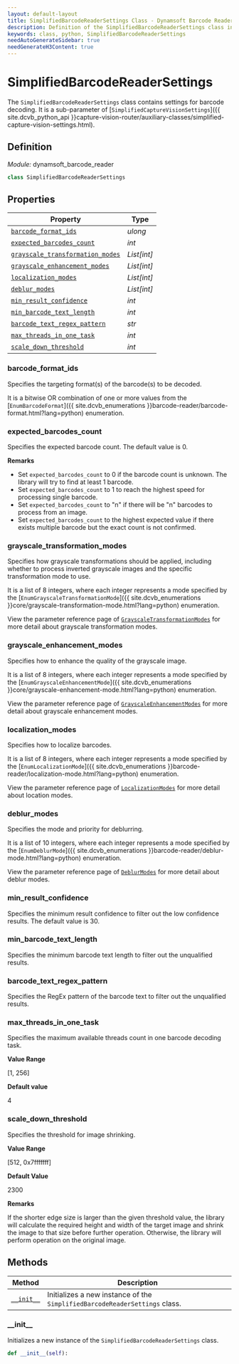 ```yaml
---
layout: default-layout
title: SimplifiedBarcodeReaderSettings Class - Dynamsoft Barcode Reader Module Python Edition API Reference
description: Definition of the SimplifiedBarcodeReaderSettings class in Dynamsoft Barcode Reader Module Python Edition.
keywords: class, python, SimplifiedBarcodeReaderSettings
needAutoGenerateSidebar: true
needGenerateH3Content: true
---
```


# SimplifiedBarcodeReaderSettings

The `SimplifiedBarcodeReaderSettings` class contains settings for barcode decoding. It is a sub-parameter of [`SimplifiedCaptureVisionSettings`]({{ site.dcvb_python_api }}capture-vision-router/auxiliary-classes/simplified-capture-vision-settings.html).

## Definition

*Module:* dynamsoft_barcode_reader

```python
class SimplifiedBarcodeReaderSettings
```

## Properties

| Property  | Type |
| --------- | ---- |
| [`barcode_format_ids`](#barcode_format_ids) | *ulong* |
| [`expected_barcodes_count`](#expected_barcodes_count) | *int* |
| [`grayscale_transformation_modes`](#grayscale_transformation_modes) | *List[int]* |
| [`grayscale_enhancement_modes`](#grayscale_enhancement_modes) | *List[int]* |
| [`localization_modes`](#localization_modes) | *List[int]* |
| [`deblur_modes`](#deblur_modes) | *List[int]* |
| [`min_result_confidence`](#min_result_confidence) | *int* |
| [`min_barcode_text_length`](#min_barcode_text_length) | *int* |
| [`barcode_text_regex_pattern`](#barcode_text_regex_pattern) | *str* |
| [`max_threads_in_one_task`](#max_threads_in_one_task) | *int* |
| [`scale_down_threshold`](#scale_down_threshold) | *int* |

### barcode_format_ids

Specifies the targeting format(s) of the barcode(s) to be decoded.

It is a bitwise OR combination of one or more values from the [`EnumBarcodeFormat`]({{ site.dcvb_enumerations }}barcode-reader/barcode-format.html?lang=python) enumeration.

### expected_barcodes_count

Specifies the expected barcode count. The default value is 0.

**Remarks**

* Set `expected_barcodes_count` to 0 if the barcode count is unknown. The library will try to find at least 1 barcode.
* Set `expected_barcodes_count` to 1 to reach the highest speed for processing single barcode.
* Set `expected_barcodes_count` to "n" if there will be "n" barcodes to process from an image.
* Set `expected_barcodes_count` to the highest expected value if there exists multiple barcode but the exact count is not confirmed.

### grayscale_transformation_modes

Specifies how grayscale transformations should be applied, including whether to process inverted grayscale images and the specific transformation mode to use.

It is a list of 8 integers, where each integer represents a mode specified by the [`EnumGrayscaleTransformationMode`]({{ site.dcvb_enumerations }}core/grayscale-transformation-mode.html?lang=python) enumeration.

View the parameter reference page of <a href="{{ site.dcvb_parameters_reference }}image-parameter/grayscale-transformation-modes.html">`GrayscaleTransformationModes`</a> for more detail about grayscale transformation modes.

### grayscale_enhancement_modes

Specifies how to enhance the quality of the grayscale image.

It is a list of 8 integers, where each integer represents a mode specified by the [`EnumGrayscaleEnhancementMode`]({{ site.dcvb_enumerations }}core/grayscale-enhancement-mode.html?lang=python) enumeration.

View the parameter reference page of <a href="{{ site.dcvb_parameters_reference }}image-parameter/grayscale-enhancement-modes.html">`GrayscaleEnhancementModes`</a> for more detail about grayscale enhancement modes.

### localization_modes

Specifies how to localize barcodes. 

It is a list of 8 integers, where each integer represents a mode specified by the [`EnumLocalizationMode`]({{ site.dcvb_enumerations }}barcode-reader/localization-mode.html?lang=python) enumeration.

View the parameter reference page of <a href="{{ site.dcvb_parameters_reference }}barcode-reader-task-settings/localization-modes.html">`LocalizationModes`</a> for more detail about location modes.

### deblur_modes

Specifies the mode and priority for deblurring. 

It is a list of 10 integers, where each integer represents a mode specified by the [`EnumDeblurMode`]({{ site.dcvb_enumerations }}barcode-reader/deblur-mode.html?lang=python) enumeration.

View the parameter reference page of <a href="{{ site.dcvb_parameters_reference }}barcode-reader-task-settings/deblur-modes.html">`DeblurModes`</a> for more detail about deblur modes.

### min_result_confidence

Specifies the minimum result confidence to filter out the low confidence results. The default value is 30.

### min_barcode_text_length

Specifies the minimum barcode text length to filter out the unqualified results.

### barcode_text_regex_pattern

Specifies the RegEx pattern of the barcode text to filter out the unqualified results.

### max_threads_in_one_task

Specifies the maximum available threads count in one barcode decoding task.

**Value Range**

[1, 256]

**Default value**

4

### scale_down_threshold

Specifies the threshold for image shrinking.

**Value Range**

[512, 0x7fffffff]

**Default Value**

2300

**Remarks**

If the shorter edge size is larger than the given threshold value, the library will calculate the required height and width of the target image and shrink the image to that size before further operation. Otherwise, the library will perform operation on the original image.

## Methods
  
| Method | Description |
|------- | ---- |
| [`__init__`](#__init__) | Initializes a new instance of the `SimplifiedBarcodeReaderSettings` class. |

### \_\_init\_\_

Initializes a new instance of the `SimplifiedBarcodeReaderSettings` class.

```python
def __init__(self):
```

